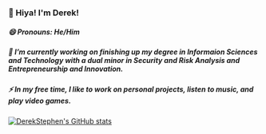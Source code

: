 ### 👋 Hiya! I'm Derek!
##### 😄 Pronouns: He/Him

##### 🔭 I’m currently working on finishing up my degree in Informaion Sciences and Technology with a dual minor in Security and Risk Analysis and Entrepreneurship and Innovation.
##### ⚡ In my free time, I like to work on personal projects, listen to music, and play video  games.

[![DerekStephen's GitHub stats](https://github-readme-stats.vercel.app/api?username=derekstephen&count_private=true&show_icons=true&theme=vue-dark)](https://github.com/anuraghazra/github-readme-stats)


<!--
**derekstephen/derekstephen** is a ✨ _special_ ✨ repository because its `README.md` (this file) appears on your GitHub profile.

Here are some ideas to get you started:

- 🔭 I’m currently working on ...
- 🌱 I’m currently learning ...
- 👯 I’m looking to collaborate on ...
- 🤔 I’m looking for help with ...
- 💬 Ask me about ...
- 📫 How to reach me: ...
- 😄 Pronouns: ...
- ⚡ Fun fact: ...
-->
